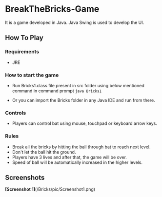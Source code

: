 # BreakTheBricks-Game
It is a game developed in Java. Java Swing is used to develop the UI.

## How To Play

### Requirements

* JRE

### How to start the game

* Run Bricks1.class file present in src folder using below mentioned command in command prompt
``` java Bricks1 ```

* Or you can import the Bricks folder in any Java IDE and run from there.

### Controls

* Players can control bat using mouse, touchpad or keyboard arrow keys.

### Rules

* Break all the bricks by hitting the ball through bat to reach next level.
* Don't let the ball hit the ground.
* Players have 3 lives and after that, the game will be over.
* Speed of ball will be automatically increased in the higher levels.

## Screenshots

**[Screenshot 1]**(/Bricks/pic/Screenshot1.png)
